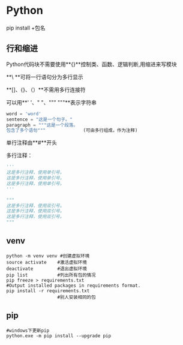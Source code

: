 # Python

pip install +包名

## 行和缩进

Python代码块不需要使用**{}**控制类、函数、逻辑判断,用缩进来写模块

**\ **可将一行语句分为多行显示

**[]、{}、（）**不需用多行连接符

可以用**'  '、"  "、"""   """**表示字符串

```python
word = 'word'
sentence = "这是一个句子。"
paragraph = """这是一个段落。
包含了多个语句"""              (可由多行组成，作为注释)
```

单行注释由**#**开头

多行注释：

```python
'''
这是多行注释，使用单引号。
这是多行注释，使用单引号。
这是多行注释，使用单引号。
'''

"""
这是多行注释，使用双引号。
这是多行注释，使用双引号。
这是多行注释，使用双引号。
"""
```

## venv

```shell
python -m venv venv #创建虚拟环境
source activate    #激活虚拟环境
deactivate         #退出虚拟环境
pip list           #列出所有包的情况
pip freeze > requirements.txt                                                              #Output installed packages in requirements format.
pip install -r requirements.txt
                   #别人安装相同的包
```

## pip

```shell
#windows下更新pip
python.exe -m pip install --upgrade pip
```

